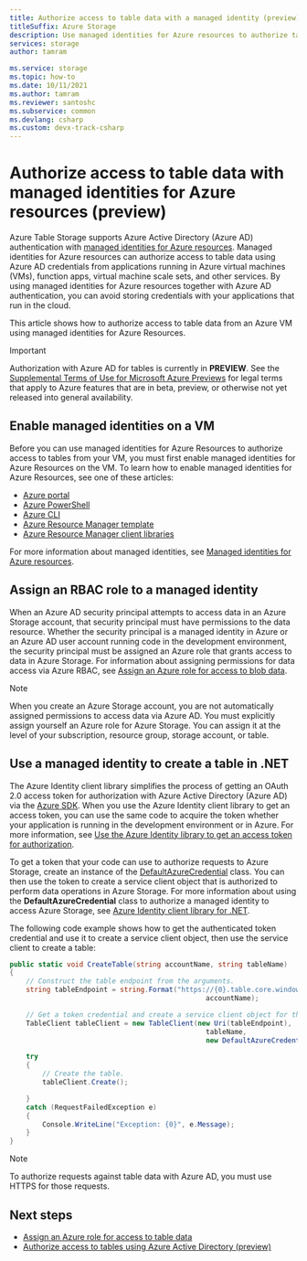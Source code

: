 ```yaml
---
title: Authorize access to table data with a managed identity (preview)
titleSuffix: Azure Storage
description: Use managed identities for Azure resources to authorize table data access from applications running in Azure VMs, function apps, and others.
services: storage
author: tamram

ms.service: storage
ms.topic: how-to
ms.date: 10/11/2021
ms.author: tamram
ms.reviewer: santoshc
ms.subservice: common
ms.devlang: csharp
ms.custom: devx-track-csharp
---
```


# Authorize access to table data with managed identities for Azure resources (preview)

Azure Table Storage supports Azure Active Directory (Azure AD) authentication with [managed identities for Azure resources](../../active-directory/managed-identities-azure-resources/overview.md). Managed identities for Azure resources can authorize access to table data using Azure AD credentials from applications running in Azure virtual machines (VMs), function apps, virtual machine scale sets, and other services. By using managed identities for Azure resources together with Azure AD authentication, you can avoid storing credentials with your applications that run in the cloud.

This article shows how to authorize access to table data from an Azure VM using managed identities for Azure Resources.

> [!IMPORTANT]
> Authorization with Azure AD for tables is currently in **PREVIEW**. See the [Supplemental Terms of Use for Microsoft Azure Previews](https://azure.microsoft.com/support/legal/preview-supplemental-terms/) for legal terms that apply to Azure features that are in beta, preview, or otherwise not yet released into general availability.

## Enable managed identities on a VM

Before you can use managed identities for Azure Resources to authorize access to tables from your VM, you must first enable managed identities for Azure Resources on the VM. To learn how to enable managed identities for Azure Resources, see one of these articles:

- [Azure portal](../../active-directory/managed-identities-azure-resources/qs-configure-portal-windows-vm.md)
- [Azure PowerShell](../../active-directory/managed-identities-azure-resources/qs-configure-powershell-windows-vm.md)
- [Azure CLI](../../active-directory/managed-identities-azure-resources/qs-configure-cli-windows-vm.md)
- [Azure Resource Manager template](../../active-directory/managed-identities-azure-resources/qs-configure-template-windows-vm.md)
- [Azure Resource Manager client libraries](../../active-directory/managed-identities-azure-resources/qs-configure-sdk-windows-vm.md)

For more information about managed identities, see [Managed identities for Azure resources](../../active-directory/managed-identities-azure-resources/overview.md).

## Assign an RBAC role to a managed identity

When an Azure AD security principal attempts to access data in an Azure Storage account, that security principal must have permissions to the data resource. Whether the security principal is a managed identity in Azure or an Azure AD user account running code in the development environment, the security principal must be assigned an Azure role that grants access to data in Azure Storage. For information about assigning permissions for data access via Azure RBAC, see [Assign an Azure role for access to blob data](assign-azure-role-data-access.md).

> [!NOTE]
> When you create an Azure Storage account, you are not automatically assigned permissions to access data via Azure AD. You must explicitly assign yourself an Azure role for Azure Storage. You can assign it at the level of your subscription, resource group, storage account, or table.

## Use a managed identity to create a table in .NET

The Azure Identity client library simplifies the process of getting an OAuth 2.0 access token for authorization with Azure Active Directory (Azure AD) via the [Azure SDK](https://github.com/Azure/azure-sdk). When you use the Azure Identity client library to get an access token, you can use the same code to acquire the token whether your application is running in the development environment or in Azure. For more information, see [Use the Azure Identity library to get an access token for authorization](../common/identity-library-acquire-token.md).

To get a token that your code can use to authorize requests to Azure Storage, create an instance of the [DefaultAzureCredential](/dotnet/api/azure.identity.defaultazurecredential) class. You can then use the token to create a service client object that is authorized to perform data operations in Azure Storage. For more information about using the **DefaultAzureCredential** class to authorize a managed identity to access Azure Storage, see [Azure Identity client library for .NET](/dotnet/api/overview/azure/identity-readme).

The following code example shows how to get the authenticated token credential and use it to create a service client object, then use the service client to create a table:

```csharp
public static void CreateTable(string accountName, string tableName)
{
    // Construct the table endpoint from the arguments.
    string tableEndpoint = string.Format("https://{0}.table.core.windows.net/",
                                                accountName);

    // Get a token credential and create a service client object for the table.
    TableClient tableClient = new TableClient(new Uri(tableEndpoint), 
                                                tableName, 
                                                new DefaultAzureCredential());

    try
    {
        // Create the table.
        tableClient.Create();

    }
    catch (RequestFailedException e)
    {
        Console.WriteLine("Exception: {0}", e.Message);
    }
}
```

> [!NOTE]
> To authorize requests against table data with Azure AD, you must use HTTPS for those requests.

## Next steps

- [Assign an Azure role for access to table data](assign-azure-role-data-access.md)
- [Authorize access to tables using Azure Active Directory (preview)](authorize-access-azure-active-directory.md)